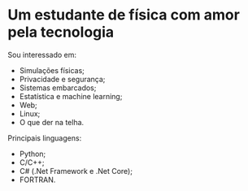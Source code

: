 # Um estudante de física com amor pela tecnologia

Sou interessado em:

- Simulações físicas;
- Privacidade e segurança;
- Sistemas embarcados;
- Estatística e machine learning;
- Web;
- Linux;
- O que der na telha.

Principais linguagens:
- Python;
- C/C++;
- C# (.Net Framework e .Net Core);
- FORTRAN.
<!---
MRLimcon/MRLimcon is a ✨ special ✨ repository because its `README.md` (this file) appears on your GitHub profile.
You can click the Preview link to take a look at your changes.
--->
